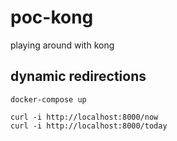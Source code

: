 # poc-kong

playing around with kong

## dynamic redirections

```
docker-compose up

curl -i http://localhost:8000/now
curl -i http://localhost:8000/today
```
